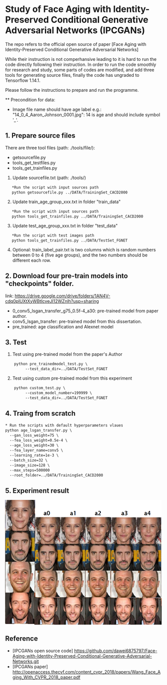 # Study of Face Aging with Identity-Preserved Conditional Generative Adversarial Networks (IPCGANs)
The repo refers to the official open source of paper [Face Aging with Identity-Preserved Conditional Generative Adversarial Networks]

While their instruction is not comperhansive leading to it is hard to run the code directly following their instruction. In order to run the code smoothly for research and study, some parts of codes are modified, and add three tools for generating source files, finally the code has ungraded to Tensorflow 1.14.1.

Please follow the instructions to prepare and run the programme.

** Precondition for data:
  - Image file name should have age label e.g.: "14_0_4_Aaron_Johnson_0001.jpg": 14 is age and should include symbol '_'.


## 1. Prepare source files 
There are three tool files (path: ./tools/file/):
- getsourcefile.py
- tools_get_testfiles.py
- tools_get_trainfiles.py
1) Update sourcefile.txt (path: ./tools/)
``` 
   *Run the script with input sources path
   python getsourcefile.py ../DATA/TrainingSet_CACD2000
```
2) Update train_age_group_xxx.txt in folder "train_data"
``` 
   *Run the script with input sources path
   python tools_get_trainfiles.py ../DATA/TrainingSet_CACD2000
```
3) Update test_age_group_xxx.txt in folder "test_data"
``` 
   *Run the script with test images path
   python tools_get_trainfiles.py ../DATA/TestSet_FGNET
```
4) Optional:
train_label_pair.txt is two columns which is random numbers between 0 to 4 (five age groups), and the two numbers should be different each row.

## 2. Download four pre-train models into "checkpoints" folder.
link: https://drive.google.com/drive/folders/1AN4V-cdq0pIUXtXyWBtIcveJI12WZnlh?usp=sharing
- 0_conv5_lsgan_transfer_g75_0.5f-4_a30: pre-trained model from paper author.
- conv5_lsgan_transfer: pre-trained model from this dissertation.
- pre_trained: age classification and Alexnet model 

## 3. Test
1) Test using pre-trained model from the paper's Author
```
    python pre_trainedmodel_test.py \
         --test_data_dir=../DATA/TestSet_FGNET
```
2) Test using custom pre-trained model from this experiment
```
    python custom_test.py \
         --custom_model_number=199999 \
         --test_data_dir=../DATA/TestSet_FGNET
```

## 4. Traing from scratch
```
* Run the scripts with default hyperparameters vlaues
python age_lsgan_transfer.py \
  --gan_loss_weight=75 \
  --fea_loss_weight=0.5e-4 \
  --age_loss_weight=30 \
  --fea_layer_name=conv5 \
  --learning_rate=1e-3 \
  --batch_size=32 \
  --image_size=128 \
  --max_steps=500000
  --root_folder=../DATA/TrainingSet_CACD2000
```
## 5. Experiment result
<p align="center">
  <img src="images/test_result/training_IPCGAN_result_new.png" height="400",width="800">
</p>

## Reference
- [IPCGANs open source code] https://github.com/dawei6875797/Face-Aging-with-Identity-Preserved-Conditional-Generative-Adversarial-Networks.git
- [IPCGANs paper] http://openaccess.thecvf.com/content_cvpr_2018/papers/Wang_Face_Aging_With_CVPR_2018_paper.pdf
